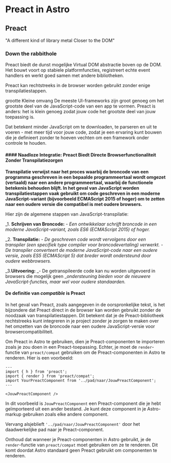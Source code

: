 # Preact in Astro

## Preact

"A different kind of library
metal
Closer to the DOM"

### Down the rabbithole

Preact biedt de dunst mogelijke Virtual DOM abstractie boven op de DOM. Het bouwt voort op stabiele platformfuncties, registreert echte event handlers en werkt goed samen met andere bibliotheken.

Preact kan rechtstreeks in de browser worden gebruikt zonder enige transpilatiestappen.

grootte
Kleine omvang
De meeste UI-frameworks zijn groot genoeg om het grootste deel van de JavaScript-code van een app te vormen. Preact is anders: het is klein genoeg zodat jouw code het grootste deel van jouw toepassing is.

Dat betekent minder JavaScript om te downloaden, te parseren en uit te voeren - met meer tijd voor jouw code, zodat je een ervaring kunt bouwen die je definieert zonder te hoeven vechten om een framework onder controle te houden.

#### #### Naadloze Integratie: Preact Biedt Directe Browserfunctionaliteit Zonder Transpilatiezorgen

**Transpilatie verwijst naar het proces waarbij de broncode van een programma geschreven in een bepaalde programmeertaal wordt omgezet (vertaald) naar een andere programmeertaal, waarbij de functionele betekenis behouden blijft. In het geval van JavaScript worden transpilatiestappen vaak gebruikt om code geschreven in een moderne JavaScript-variant (bijvoorbeeld ECMAScript 2015 of hoger) om te zetten naar een oudere versie die compatibel is met oudere browsers.**

Hier zijn de algemene stappen van JavaScript-transpilatie:

_1. **Schrijven van Broncode:**
   _- Een ontwikkelaar schrijft broncode in een moderne JavaScript-variant, zoals ES6 (ECMAScript 2015) of hoger._

_2. **Transpilatie:**
   _- De geschreven code wordt vervolgens door een transpiler (een specifiek type compiler voor broncodevertaling) verwerkt._
   _- De transpiler converteert de moderne JavaScript-code naar een oudere versie, zoals ES5 (ECMAScript 5) dat breder wordt ondersteund door oudere webbrowsers._

_3.**Uitvoering:**
   _- De getranspileerde code kan nu worden uitgevoerd in browsers die mogelijk geen __ondersteuning bieden voor de nieuwere JavaScript-functies, maar wel voor oudere standaarden._

#### De definitie van _compatible_ is Preact

In het geval van Preact, zoals aangegeven in de oorspronkelijke tekst, is het bijzondere dat Preact direct in de browser kan worden gebruikt zonder de noodzaak van transpilatiestappen. Dit betekent dat je de Preact-bibliotheek rechtstreeks kunt integreren in je project zonder je zorgen te maken over het omzetten van de broncode naar een oudere JavaScript-versie voor browsercompatibiliteit.

Om Preact in Astro te gebruiken, dien je Preact-componenten te importeren zoals je zou doen in een Preact-toepassing. Echter, je moet de `render`-functie van `preact/compat` gebruiken om de Preact-componenten in Astro te renderen. Hier is een voorbeeld:

```astro
---
import { h } from 'preact';
import { render } from 'preact/compat';
import YourPreactComponent from '../pad/naar/JouwPreactComponent';
---

<JouwPreactComponent />
```

In dit voorbeeld is `JouwPreactComponent` een Preact-component die je hebt geïmporteerd uit een ander bestand. Je kunt deze component in je Astro-markup gebruiken zoals elke andere component.

Vervang alsjeblieft `'../pad/naar/JouwPreactComponent'` door het daadwerkelijke pad naar je Preact-component.

Onthoud dat wanneer je Preact-componenten in Astro gebruikt, je de `render`-functie van `preact/compat` moet gebruiken om ze te renderen. Dit komt doordat Astro standaard geen Preact gebruikt om componenten te renderen.

